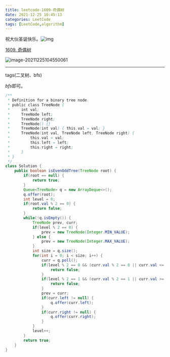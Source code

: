 ```yaml
---
title: leetcode-1609-奇偶树
date: 2021-12-25 10:45:13
categories: LeetCode
tags: [LeetCode,algorithm]
---
```


祝大伙圣诞快乐。![img](https://gitee.com/cao_ziqiang/img/raw/master/20211225104654.jpg)

[1609. 奇偶树](https://leetcode-cn.com/problems/even-odd-tree/)

![image-20211225104550061](https://gitee.com/cao_ziqiang/img/raw/master/20211225104550.png)

<hr/>

tags(二叉树、bfs)

$bfs$即可。

```java
/**
 * Definition for a binary tree node.
 * public class TreeNode {
 *     int val;
 *     TreeNode left;
 *     TreeNode right;
 *     TreeNode() {}
 *     TreeNode(int val) { this.val = val; }
 *     TreeNode(int val, TreeNode left, TreeNode right) {
 *         this.val = val;
 *         this.left = left;
 *         this.right = right;
 *     }
 * }
 */
class Solution {
    public boolean isEvenOddTree(TreeNode root) {
        if(root == null) {
            return true;
        }
        Queue<TreeNode> q = new ArrayDeque<>();
        q.offer(root);
        int level = 0;
        if(root.val % 2 == 0) {
            return false;
        }
        while(!q.isEmpty()) {
            TreeNode prev, curr;
            if(level % 2 == 0) {
                prev = new TreeNode(Integer.MIN_VALUE);     
            } else {
                prev = new TreeNode(Integer.MAX_VALUE);
            }
            int size = q.size();
            for(int i = 0; i < size; i++) {
                curr = q.poll();
                if(level % 2 == 0 && (curr.val % 2 == 0 || curr.val <= prev.val)) {
                    return false;
                }
                if(level % 2 == 1 && (curr.val % 2 == 1 || curr.val >= prev.val)) {
                    return false;
                }
                prev = curr;
                if(curr.left != null) {
                    q.offer(curr.left);
                }
                if(curr.right != null) {
                    q.offer(curr.right);
                }
            }
            level++;
        }
        return true;
    }
}
```

